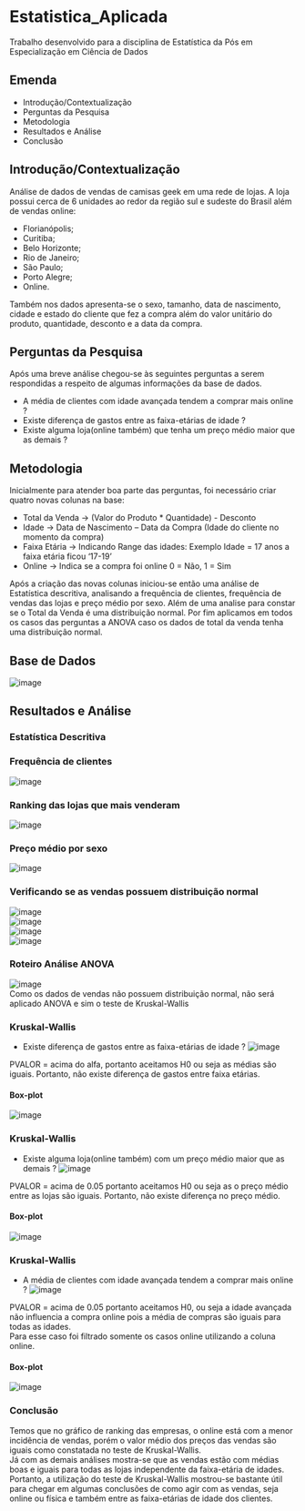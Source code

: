 # Estatistica_Aplicada
Trabalho desenvolvido para a disciplina de Estatística da Pós em Especialização em Ciência de Dados 

## Emenda
- Introdução/Contextualização
- Perguntas da Pesquisa
- Metodologia
- Resultados e Análise
- Conclusão

## Introdução/Contextualização
Análise de dados de vendas de camisas geek em uma rede de lojas.
A loja possui cerca de 6 unidades ao redor da região sul e sudeste do Brasil além de vendas online:

- Florianópolis;  
- Curitiba;
- Belo Horizonte;
- Rio de Janeiro;
- São Paulo;
- Porto Alegre;
- Online.

Também nos dados apresenta-se o sexo, tamanho, data de nascimento, cidade e estado do cliente que fez a compra além do valor unitário do produto, quantidade, desconto e a data da compra.

## Perguntas da Pesquisa
Após uma breve análise chegou-se às seguintes perguntas a serem respondidas a respeito de algumas informações da base de dados.
- A média de clientes com idade avançada tendem a comprar mais online ?
- Existe diferença de gastos entre as faixa-etárias de idade ?
- Existe alguma loja(online também) que tenha um preço médio maior que as demais ?

## Metodologia
Inicialmente para atender boa parte das perguntas, foi necessário criar quatro novas colunas na base:
- Total da Venda  -> (Valor do Produto * Quantidade) - Desconto
- Idade -> Data de Nascimento – Data da Compra (Idade do cliente no momento da compra)
- Faixa Etária -> Indicando Range das idades: Exemplo Idade = 17 anos a faixa etária ficou ‘17-19’
- Online -> Indica se a compra foi online 0 = Não, 1 = Sim

Após a criação das novas colunas iniciou-se então uma análise de Estatística descritiva, analisando a frequência de clientes, frequência de vendas das lojas e preço médio por sexo. Além de uma analise para constar se o Total da Venda é uma distribuição normal. 
Por fim aplicamos em todos os casos das perguntas a ANOVA caso os dados de total da venda tenha uma distribuição normal.

## Base de Dados
![image](https://github.com/tavares51/Estatistica_Aplicada/assets/54647142/69cfb682-6cb5-4369-9d67-ecee7386ff56)

## Resultados e Análise
### Estatística Descritiva
### Frequência de clientes
![image](https://github.com/tavares51/Estatistica_Aplicada/assets/54647142/4cd07106-3d86-486d-876e-376af0fc3133)
### Ranking das lojas que mais venderam
![image](https://github.com/tavares51/Estatistica_Aplicada/assets/54647142/8794cfef-603a-4e8e-9d27-d8c05bc4a668)
### Preço médio por sexo
![image](https://github.com/tavares51/Estatistica_Aplicada/assets/54647142/af03a73e-13b1-430f-80bc-f75baade81da)
### Verificando se as vendas possuem distribuição normal
![image](https://github.com/tavares51/Estatistica_Aplicada/assets/54647142/846e5986-8cb6-4063-a204-8c4bc3a1e588)
<br />
![image](https://github.com/tavares51/Estatistica_Aplicada/assets/54647142/063283ef-3a03-4afb-a9e7-c1248aa82dc4)
<br />
![image](https://github.com/tavares51/Estatistica_Aplicada/assets/54647142/25fac855-467f-4847-a565-063d9c4e0c4b)
<br />
![image](https://github.com/tavares51/Estatistica_Aplicada/assets/54647142/5729a9aa-6a9c-4e79-b9a8-df0872a75252)

### Roteiro Análise ANOVA
![image](https://github.com/tavares51/Estatistica_Aplicada/assets/54647142/888c7242-ff74-4337-8625-ce715c8dc84e)
<br />
Como os dados de vendas não possuem distribuição normal, não será aplicado ANOVA e sim o teste de Kruskal-Wallis

### Kruskal-Wallis
- Existe diferença de gastos entre as faixa-etárias de idade ?
![image](https://github.com/tavares51/Estatistica_Aplicada/assets/54647142/f12fac2f-69ef-4784-bd6a-a37c8044a472)

PVALOR = acima do alfa, portanto aceitamos H0 ou seja as médias são iguais.
Portanto, não existe diferença de gastos entre faixa etárias.

#### Box-plot
![image](https://github.com/tavares51/Estatistica_Aplicada/assets/54647142/9238b4bb-7501-4ca3-be8c-0c131ddaddb1)

### Kruskal-Wallis
- Existe alguma loja(online também) com um preço médio maior que as demais ?
![image](https://github.com/tavares51/Estatistica_Aplicada/assets/54647142/b62164c2-69e6-44b2-821f-1d61a5ab5aa0)

PVALOR = acima de 0.05 portanto aceitamos H0 ou seja as o preço médio entre as lojas são iguais.
Portanto, não existe diferença no preço médio.

#### Box-plot
![image](https://github.com/tavares51/Estatistica_Aplicada/assets/54647142/2c54d8c5-9b9f-4cd9-89b3-ccbd5535e6a5)

### Kruskal-Wallis
- A média de clientes com idade avançada tendem a comprar mais online ?
![image](https://github.com/tavares51/Estatistica_Aplicada/assets/54647142/ec16b220-0d84-4c1f-9c66-d96fa55b6cad)

PVALOR = acima de 0.05 portanto aceitamos H0, ou seja a idade avançada não influencia a compra online
pois a média de compras são iguais para todas as idades.
<br />
Para esse caso foi filtrado somente os casos online utilizando a coluna online.

#### Box-plot
![image](https://github.com/tavares51/Estatistica_Aplicada/assets/54647142/56001756-4c08-4c35-b4ca-2ab85c65ba60)

### Conclusão

Temos que no gráfico de ranking das empresas, o online está com a menor incidência de vendas, porém o valor médio dos preços das vendas são iguais como constatada no teste de Kruskal-Wallis.
<br />Já com as demais análises mostra-se que as vendas estão com médias boas e iguais para todas as lojas independente da faixa-etária de idades.
<br />Portanto, a utilização do teste de Kruskal-Wallis mostrou-se bastante útil para chegar em algumas conclusões de como agir com as vendas, seja online ou física e também entre as faixa-etárias de idade dos clientes.



































